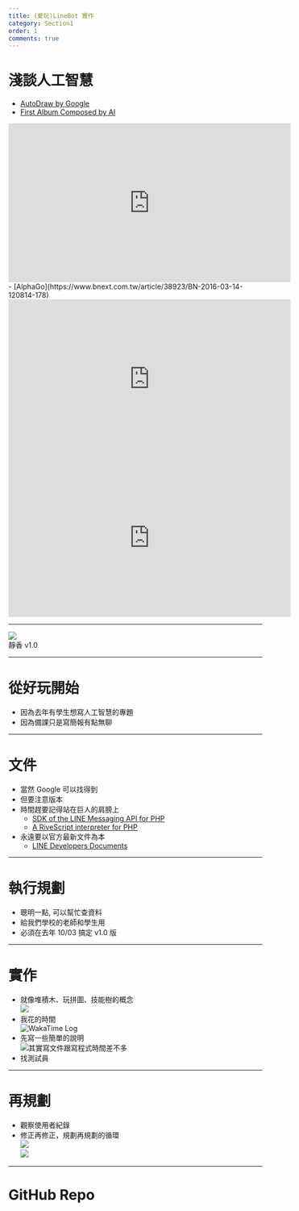 ```yaml
---
title: (愛玩)LineBot 實作
category: Section1
order: 1
comments: true
---
```


# 淺談人工智慧

- [AutoDraw by Google](https://www.autodraw.com/)
- [First Album Composed by AI](https://futurism.com/the-worlds-first-album-composed-and-produced-by-an-ai-has-been-unveiled/)
<iframe width="560" height="315" src="https://www.youtube.com/embed/XUs6CznN8pw" frameborder="0" allowfullscreen></iframe>
- [AlphaGo](https://www.bnext.com.tw/article/38923/BN-2016-03-14-120814-178)

<iframe width="560" height="315" src="https://www.youtube.com/embed/IgFGsWiPqXQ" frameborder="0" allowfullscreen></iframe>

<iframe width="560" height="315" src="https://www.youtube.com/embed/63FDxJ5e_Ew" frameborder="0" allowfullscreen></iframe>

---

![](https://qr-official.line.me/sid/L/xqa1397d.png)
<br />靜香 v1.0


---

# 從好玩開始

+ 因為去年有學生想寫人工智慧的專題
+ 因為備課只是寫簡報有點無聊

---

# 文件

+ 當然 Google 可以找得到
+ 但要注意版本
+ 時間趕要記得站在巨人的肩膀上
	- [SDK of the LINE Messaging API for PHP](https://github.com/line/line-bot-sdk-php)
	- [A RiveScript interpreter for PHP](https://github.com/vulcan-project/rivescript-php)
+ 永遠要以官方最新文件為本
	- [LINE Developers Documents](https://developers.line.me/)

---

# 執行規劃

+ 聰明一點, 可以幫忙查資料
+ 給我們學校的老師和學生用
+ 必須在去年 10/03 搞定 v1.0 版

---

# 實作

+ 就像堆積木、玩拼圖、技能樹的概念
  <br />![](http://gameprogrammingpatterns.com/images/bytecode-ast.png)
+ 我花的時間
  <br />![WakaTime Log](/icixin/images/lessons/section3-1.png)
+ 先寫一些簡單的說明
  <br />![其實寫文件跟寫程式時間差不多](/icixin/images/lessons/section3-2.png)
+ 找測試員

---

# 再規劃

+ 觀察使用者紀錄
+ 修正再修正，規劃再規劃的循環
  <br />![](http://toragames.com/wp-content/uploads/2014/05/architecture-cycle-750x400.png)
  <br />![](http://1.bp.blogspot.com/-4F6DOrk9YPg/VKqZu3BvvFI/AAAAAAAAAj8/xYcWcb6V6N4/s1600/iceberg.jpg)


---

# GitHub Repo
<div class="github-card" data-user="iscixin" data-repo="LaravelBot"></div>

